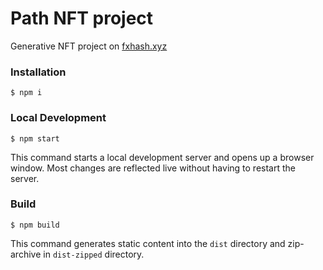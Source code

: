 # Path NFT project

Generative NFT project on [fxhash.xyz](https://www.fxhash.xyz/generative/16159)

### Installation

```
$ npm i
```

### Local Development

```
$ npm start
```

This command starts a local development server and opens up a browser window. Most changes are reflected live without having to restart the server.

### Build

```
$ npm build
```

This command generates static content into the `dist` directory and zip-archive in `dist-zipped` directory.
